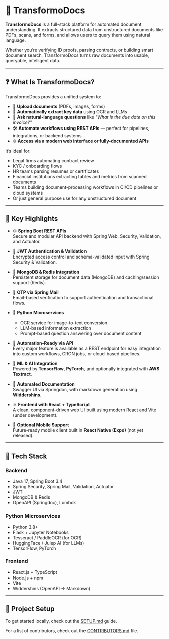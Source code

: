# 🧾 TransformoDocs

**TransformoDocs** is a full-stack platform for automated document understanding. It extracts structured data from unstructured documents like PDFs, scans, and forms, and allows users to query them using natural language. 

Whether you’re verifying ID proofs, parsing contracts, or building smart document search, TransformoDocs turns raw documents into usable, queryable, intelligent data.

---

## ❓ What Is TransformoDocs?

TransformoDocs provides a unified system to:

- 📄 **Upload documents** (PDFs, images, forms)
- 🧠 **Automatically extract key data** using OCR and LLMs
- 💬 **Ask natural-language questions** like _"What is the due date on this invoice?"_
- 🛠️ **Automate workflows using REST APIs** — perfect for pipelines, integrations, or backend systems
- 🌐 **Access via a modern web interface or fully-documented APIs**

It’s ideal for:

- Legal firms automating contract review  
- KYC / onboarding flows  
- HR teams parsing resumes or certificates  
- Financial institutions extracting tables and metrics from scanned documents  
- Teams building document-processing workflows in CI/CD pipelines or cloud systems
- Or just general purpose use for any unstructured document

---

## 🚀 Key Highlights

- ⚙️ **Spring Boot REST APIs**  
  Secure and modular API backend with Spring Web, Security, Validation, and Actuator.

- 🔐 **JWT Authentication & Validation**  
  Encrypted access control and schema-validated input with Spring Security & Validation.

- 💾 **MongoDB & Redis Integration**  
  Persistent storage for document data (MongoDB) and caching/session support (Redis).

- 📩 **OTP via Spring Mail**  
  Email-based verification to support authentication and transactional flows.

- 🧠 **Python Microservices**  
  - OCR service for image-to-text conversion  
  - LLM-based information extraction  
  - Prompt-based question answering over document content

- 🤖 **Automation-Ready via API**  
  Every major feature is available as a REST endpoint for easy integration into custom workflows, CRON jobs, or cloud-based pipelines.

- 🧠 **ML & AI Integration**  
  Powered by **TensorFlow**, **PyTorch**, and optionally integrated with **AWS Textract**.

- 📘 **Automated Documentation**  
  Swagger UI via Springdoc, with markdown generation using **Widdershins**.

- ⚛️ **Frontend with React + TypeScript**  
  A clean, component-driven web UI built using modern React and Vite (under development).

- 📱 **Optional Mobile Support**  
  Future-ready mobile client built in **React Native (Expo)** (not yet released).

---

## 🧰 Tech Stack

### Backend
- Java 17, Spring Boot 3.4
- Spring Security, Spring Mail, Validation, Actuator
- JWT
- MongoDB & Redis
- OpenAPI (Springdoc), Lombok

### Python Microservices
- Python 3.8+
- Flask + Jupyter Notebooks
- Tesseract / PaddleOCR (for OCR)
- HuggingFace / Julep AI (for LLMs)
- TensorFlow, PyTorch

### Frontend
- React.js + TypeScript
- Node.js + npm
- Vite
- Widdershins (OpenAPI → Markdown)

---

## 📂 Project Setup

To get started locally, check out the [SETUP.md](SETUP.md) guide.

For a list of contributors, check out the [CONTRIBUTORS.md](CONTRIBUTORS.md) file.
